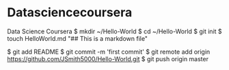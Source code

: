 Datasciencecoursera
===================

Data Science Coursera
$ mkdir ~/Hello-World
$ cd ~/Hello-World
$ git init
$ touch HelloWorld.md
"## This is a markdown file"

$ git add README
$ git commit -m 'first commit'
$ git remote add origin https://github.com/JSmith5000/Hello-World.git
$ git push origin master

